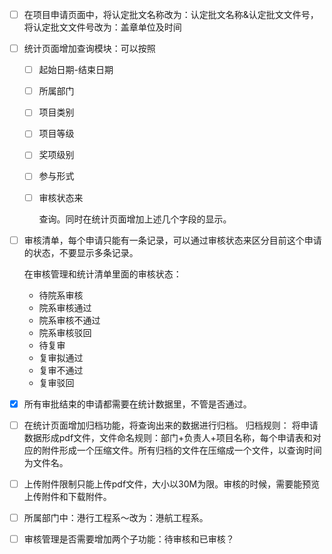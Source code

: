 - [ ] 在项目申请页面中，将认定批文名称改为：认定批文名称&认定批文文件号，将认定批文文件号改为：盖章单位及时间

- [ ] 统计页面增加查询模块：可以按照

  - [ ] 起始日期-结束日期

  - [ ] 所属部门

  - [ ] 项目类别

  - [ ] 项目等级

  - [ ] 奖项级别

  - [ ] 参与形式

  - [ ] 审核状态来

    查询。同时在统计页面增加上述几个字段的显示。

- [ ] 审核清单，每个申请只能有一条记录，可以通过审核状态来区分目前这个申请的状态，不要显示多条记录。

   在审核管理和统计清单里面的审核状态：

  - 待院系审核
  - 院系审核通过
  - 院系审核不通过
  - 院系审核驳回
  - 待复审
  - 复审拟通过
  - 复审不通过
  - 复审驳回

- [x] 所有审批结束的申请都需要在统计数据里，不管是否通过。

- [ ] 在统计页面增加归档功能，将查询出来的数据进行归档。
  	归档规则：
  	将申请数据形成pdf文件，文件命名规则：部门+负责人+项目名称，每个申请表和对应的附件形成一个压缩文件。所有归档的文件在压缩成一个文件，以查询时间为文件名。

- [ ] 上传附件限制只能上传pdf文件，大小以30M为限。审核的时候，需要能预览上传附件和下载附件。

- [ ] 所属部门中：港行工程系～改为：港航工程系。

- [ ] 审核管理是否需要增加两个子功能：待审核和已审核？

